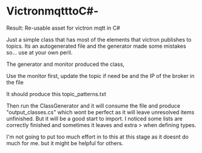 # VictronmqtttoC#-
Result: Re-usable asset for victron mqtt in C#

Just a simple class that has most of the elements that victron publishes to topics. Its an autogenerated file and the generator made some mistakes so... use at your own peril. 

The generator and monitor produced the class,

Use the monitor first, update the topic if need be and the IP of the broker in the file

It should produce this
topic_patterns.txt

Then run the ClassGenerator and it will consume the file and produce "output_classes.cs" which wont be perfect as it will leave unresolved items unfinished. But it
will be a good start to import. I noticed some lists are correctly finished and sometimes it leaves and extra > when defining types. 

I'm not going to put too much effort in to this at this stage as it doesnt do much for me. but it might be helpful for others. 

